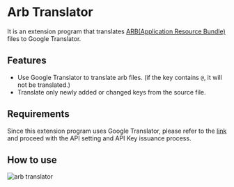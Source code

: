 # Arb Translator

It is an extension program that translates [ARB(Application Resource Bundle)](https://github.com/google/app-resource-bundle/wiki/ApplicationResourceBundleSpecification) files to Google Translator.

## Features
- Use Google Translator to translate arb files. (if the key contains `@`, it will not be translated.)
- Translate only newly added or changed keys from the source file.

## Requirements

Since this extension program uses Google Translator, please refer to the [link](https://cloud.google.com/translate/docs/setup) and proceed with the API setting and API Key issuance process.

## How to use
![arb translator](https://github.com/nero-angela/arb-translator/assets/26322627/8fb0b132-cdd1-44a2-a423-e6e0259a5332)

